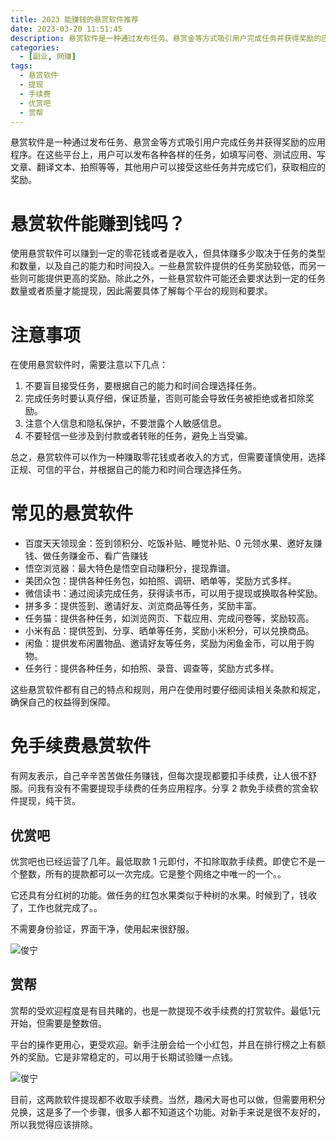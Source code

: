 ```yaml
---
title: 2023 能赚钱的悬赏软件推荐
date: 2023-03-20 11:51:45
description: 悬赏软件是一种通过发布任务、悬赏金等方式吸引用户完成任务并获得奖励的应用程序。在这些平台上，用户可以发布各种各样的任务，如填写问卷、测试应用、写文章、翻译文本、拍照等等，其他用户可以接受这些任务并完成它们，获取相应的奖励。
categories:
  - [副业, 网赚]
tags:
  - 悬赏软件
  - 提现
  - 手续费
  - 优赏吧
  - 赏帮
---
```


悬赏软件是一种通过发布任务、悬赏金等方式吸引用户完成任务并获得奖励的应用程序。在这些平台上，用户可以发布各种各样的任务，如填写问卷、测试应用、写文章、翻译文本、拍照等等，其他用户可以接受这些任务并完成它们，获取相应的奖励。

# 悬赏软件能赚到钱吗？

使用悬赏软件可以赚到一定的零花钱或者是收入，但具体赚多少取决于任务的类型和数量，以及自己的能力和时间投入。一些悬赏软件提供的任务奖励较低，而另一些则可能提供更高的奖励。除此之外，一些悬赏软件可能还会要求达到一定的任务数量或者质量才能提现，因此需要具体了解每个平台的规则和要求。

# 注意事项

在使用悬赏软件时，需要注意以下几点：

1. 不要盲目接受任务，要根据自己的能力和时间合理选择任务。
2. 完成任务时要认真仔细，保证质量，否则可能会导致任务被拒绝或者扣除奖励。
3. 注意个人信息和隐私保护，不要泄露个人敏感信息。
4. 不要轻信一些涉及到付款或者转账的任务，避免上当受骗。

总之，悬赏软件可以作为一种赚取零花钱或者收入的方式，但需要谨慎使用，选择正规、可信的平台，并根据自己的能力和时间合理选择任务。

# 常见的悬赏软件

- 百度天天领现金：签到领积分、吃饭补贴、睡觉补贴、0 元领水果、邀好友赚钱、做任务赚金币、看广告赚钱
- 悟空浏览器：最大特色是悟空自动赚积分，提现靠谱。
- 美团众包：提供各种任务包，如拍照、调研、晒单等，奖励方式多样。
- 微信读书：通过阅读完成任务，获得读书币，可以用于提现或换取各种奖励。
- 拼多多：提供签到、邀请好友、浏览商品等任务，奖励丰富。
- 任务猫：提供各种任务，如浏览网页、下载应用、完成问卷等，奖励较高。
- 小米有品：提供签到、分享、晒单等任务，奖励小米积分，可以兑换商品。
- 闲鱼：提供发布闲置物品、邀请好友等任务，奖励为闲鱼金币，可以用于购物。
- 任务行：提供各种任务，如拍照、录音、调查等，奖励方式多样。

这些悬赏软件都有自己的特点和规则，用户在使用时要仔细阅读相关条款和规定，确保自己的权益得到保障。

# 免手续费悬赏软件

有网友表示，自己辛辛苦苦做任务赚钱，但每次提现都要扣手续费，让人很不舒服。问我有没有不需要提现手续费的任务应用程序。分享 2 款免手续费的赏金软件提现，纯干货。

## 优赏吧

优赏吧也已经运营了几年。最低取款 1 元即付，不扣除取款手续费。即使它不是一个整数，所有的提款都可以一次完成。它是整个网络之中唯一的一个。。

它还具有分红树的功能。做任务的红包水果类似于种树的水果。时候到了，钱收了，工作也就完成了。。

不需要身份验证，界面干净，使用起来很舒服。

![俊宁](https://cdn.jsdelivr.net/gh/youngjuning/images@main/1679284811377.png)

## 赏帮

赏帮的受欢迎程度是有目共睹的，也是一款提现不收手续费的打赏软件。最低1元开始，但需要是整数倍。

平台的操作更用心，更受欢迎。新手注册会给一个小红包，并且在排行榜之上有额外的奖励。它是非常稳定的，可以用于长期试验赚一点钱。

![俊宁](https://cdn.jsdelivr.net/gh/youngjuning/images@main/1679285041134.png)

目前，这两款软件提现都不收取手续费。当然，趣闲大哥也可以做，但需要用积分兑换，这是多了一个步骤，很多人都不知道这个功能。对新手来说是很不友好的，所以我觉得应该排除。
